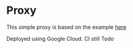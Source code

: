 # Proxy 

This simple proxy is based on the example [here](https://github.com/fal-ai/fal-js/tree/main/apps/demo-express-app)

Deployed using Google Cloud. CI still Todo
